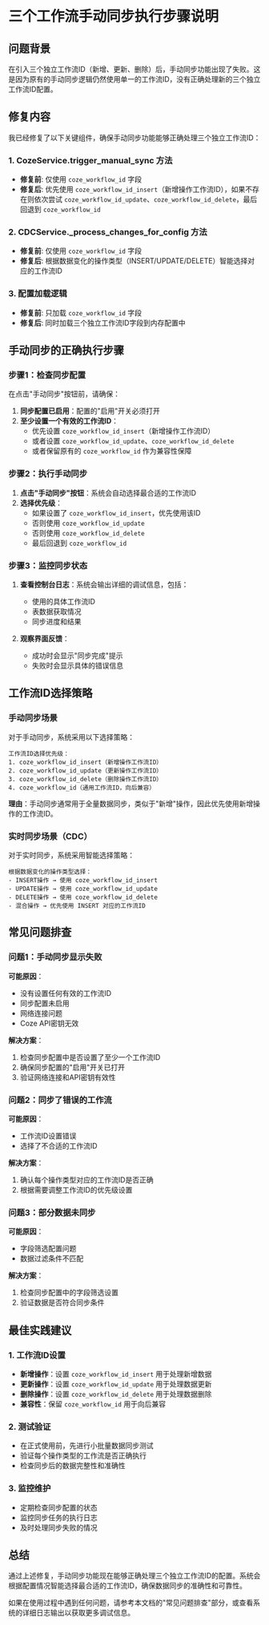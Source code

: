 # 三个工作流手动同步执行步骤说明

## 问题背景

在引入三个独立工作流ID（新增、更新、删除）后，手动同步功能出现了失败。这是因为原有的手动同步逻辑仍然使用单一的工作流ID，没有正确处理新的三个独立工作流ID配置。

## 修复内容

我已经修复了以下关键组件，确保手动同步功能能够正确处理三个独立工作流ID：

### 1. CozeService.trigger_manual_sync 方法
- **修复前**: 仅使用 `coze_workflow_id` 字段
- **修复后**: 优先使用 `coze_workflow_id_insert`（新增操作工作流ID），如果不存在则依次尝试 `coze_workflow_id_update`、`coze_workflow_id_delete`，最后回退到 `coze_workflow_id`

### 2. CDCService._process_changes_for_config 方法
- **修复前**: 仅使用 `coze_workflow_id` 字段
- **修复后**: 根据数据变化的操作类型（INSERT/UPDATE/DELETE）智能选择对应的工作流ID

### 3. 配置加载逻辑
- **修复前**: 只加载 `coze_workflow_id` 字段
- **修复后**: 同时加载三个独立工作流ID字段到内存配置中

## 手动同步的正确执行步骤

### 步骤1：检查同步配置
在点击"手动同步"按钮前，请确保：

1. **同步配置已启用**：配置的"启用"开关必须打开
2. **至少设置一个有效的工作流ID**：
   - 优先设置 `coze_workflow_id_insert`（新增操作工作流ID）
   - 或者设置 `coze_workflow_id_update`、`coze_workflow_id_delete`
   - 或者保留原有的 `coze_workflow_id` 作为兼容性保障

### 步骤2：执行手动同步

1. **点击"手动同步"按钮**：系统会自动选择最合适的工作流ID
2. **选择优先级**：
   - 如果设置了 `coze_workflow_id_insert`，优先使用该ID
   - 否则使用 `coze_workflow_id_update`
   - 否则使用 `coze_workflow_id_delete`
   - 最后回退到 `coze_workflow_id`

### 步骤3：监控同步状态

1. **查看控制台日志**：系统会输出详细的调试信息，包括：
   - 使用的具体工作流ID
   - 表数据获取情况
   - 同步进度和结果

2. **观察界面反馈**：
   - 成功时会显示"同步完成"提示
   - 失败时会显示具体的错误信息

## 工作流ID选择策略

### 手动同步场景
对于手动同步，系统采用以下选择策略：

```
工作流ID选择优先级：
1. coze_workflow_id_insert（新增操作工作流ID）
2. coze_workflow_id_update（更新操作工作流ID）
3. coze_workflow_id_delete（删除操作工作流ID）
4. coze_workflow_id（通用工作流ID，向后兼容）
```

**理由**：手动同步通常用于全量数据同步，类似于"新增"操作，因此优先使用新增操作的工作流ID。

### 实时同步场景（CDC）
对于实时同步，系统采用智能选择策略：

```
根据数据变化的操作类型选择：
- INSERT操作 → 使用 coze_workflow_id_insert
- UPDATE操作 → 使用 coze_workflow_id_update  
- DELETE操作 → 使用 coze_workflow_id_delete
- 混合操作 → 优先使用 INSERT 对应的工作流ID
```

## 常见问题排查

### 问题1：手动同步显示失败

**可能原因**：
- 没有设置任何有效的工作流ID
- 同步配置未启用
- 网络连接问题
- Coze API密钥无效

**解决方案**：
1. 检查同步配置中是否设置了至少一个工作流ID
2. 确保同步配置的"启用"开关已打开
3. 验证网络连接和API密钥有效性

### 问题2：同步了错误的工作流

**可能原因**：
- 工作流ID设置错误
- 选择了不合适的工作流ID

**解决方案**：
1. 确认每个操作类型对应的工作流ID是否正确
2. 根据需要调整工作流ID的优先级设置

### 问题3：部分数据未同步

**可能原因**：
- 字段筛选配置问题
- 数据过滤条件不匹配

**解决方案**：
1. 检查同步配置中的字段筛选设置
2. 验证数据是否符合同步条件

## 最佳实践建议

### 1. 工作流ID设置
- **新增操作**：设置 `coze_workflow_id_insert` 用于处理新增数据
- **更新操作**：设置 `coze_workflow_id_update` 用于处理数据更新
- **删除操作**：设置 `coze_workflow_id_delete` 用于处理数据删除
- **兼容性**：保留 `coze_workflow_id` 用于向后兼容

### 2. 测试验证
- 在正式使用前，先进行小批量数据同步测试
- 验证每个操作类型的工作流是否正确执行
- 检查同步后的数据完整性和准确性

### 3. 监控维护
- 定期检查同步配置的状态
- 监控同步任务的执行日志
- 及时处理同步失败的情况

## 总结

通过上述修复，手动同步功能现在能够正确处理三个独立工作流ID的配置。系统会根据配置情况智能选择最合适的工作流ID，确保数据同步的准确性和可靠性。

如果在使用过程中遇到任何问题，请参考本文档的"常见问题排查"部分，或查看系统的详细日志输出以获取更多调试信息。